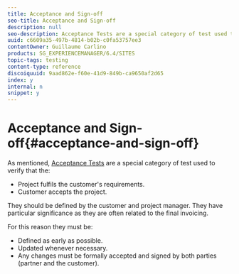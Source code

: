 ```yaml
---
title: Acceptance and Sign-off
seo-title: Acceptance and Sign-off
description: null
seo-description: Acceptance Tests are a special category of test used to verify that the project fulfils the customer's requirements and that the customer accepts the project
uuid: c6609a35-497b-4814-b02b-c0fa53757ee3
contentOwner: Guillaume Carlino
products: SG_EXPERIENCEMANAGER/6.4/SITES
topic-tags: testing
content-type: reference
discoiquuid: 9aad862e-f60e-41d9-849b-ca9650af2d65
index: y
internal: n
snippet: y
---
```


# Acceptance and Sign-off{#acceptance-and-sign-off}

As mentioned, [Acceptance Tests](../../../sites/developing/using/planning.md#acceptancetests) are a special category of test used to verify that the:

* Project fulfils the customer's requirements.
* Customer accepts the project.

They should be defined by the customer and project manager. They have particular significance as they are often related to the final invoicing.

For this reason they must be:

* Defined as early as possible.
* Updated whenever necessary.
* Any changes must be formally accepted and signed by both parties (partner and the customer).

